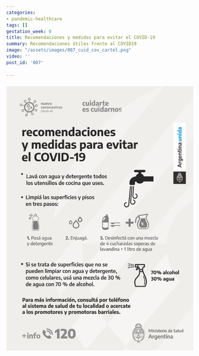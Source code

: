```yaml
---
categories:
- pandemic-healthcare
tags: []
gestation_week: 0
title: Recomendaciones y medidas para evitar el COVID-19
summary: Recomendaciones útiles frente al COVID19
image: "/assets/images/007_cuid_cov_cartel.png"
video: ''
post_id: '007'

---
```

![](/assets/images/007_cuid_cov_cartel.png)